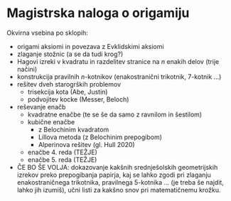 # Magistrska naloga o origamiju

Okvirna vsebina po sklopih:
- origami aksiomi in povezava z Evklidskimi aksiomi
- zlaganje stožnic (a se da tudi krog?)
- Hagovi izreki v kvadratu in razdelitev stranice na *n* enakih delov (trije načini)
- konstrukcija pravilnih *n*-kotnikov (enakostranični trikotnik, 7-kotnik ...)
- rešitev dveh starogrških problemov
    - trisekcija kota (Abe, Justin)
    - podvojitev kocke (Messer, Beloch)
- reševanje enačb
    - kvadratne enačbe (te se še da samo z ravnilom in šestilom)
    - kubične enačbe
        - z Belochinim kvadratom
        - Lillova metoda (z Belochinim prepogibom)
        - Alperinova rešitev (gl. Hull 2020)
    - enačbe 4. reda (TEŽJE)
    - enačbe 5. reda (TEŽJE)
- ČE BO ŠE VOLJA: dokazovanje kakšnih srednješolskih geometrijskih izrekov preko prepogibanja papirja, kaj se lahko zgodi pri zlaganju enakostraničnega trikotnika, pravilnega 5-kotnika ... (je treba še najdit, lahko jih izumiš), učni listi za kakšno snov pri matematičnemu krožku.